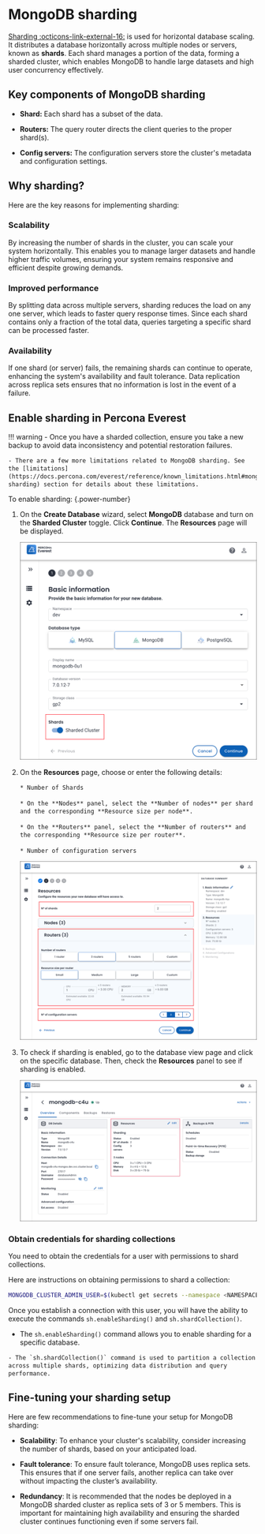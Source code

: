 # MongoDB sharding

[Sharding  :octicons-link-external-16:](https://docs.mongodb.com/manual/reference/glossary/#term-sharding) is used for horizontal database scaling. It distributes a database horizontally across multiple nodes or servers, known as **shards**. Each shard manages a portion of the data, forming a sharded cluster, which enables MongoDB to handle large datasets and high user concurrency effectively.


## Key components of MongoDB sharding

- **Shard:** Each shard has a subset of the data.
- **Routers:** The query router directs the client queries to the proper shard(s).

- **Config servers:** The configuration servers store the cluster's metadata and configuration settings.

## Why sharding?

Here are the key reasons for implementing sharding:

### Scalability

By increasing the number of shards in the cluster, you can scale your system horizontally. This enables you to manage larger datasets and handle higher traffic volumes, ensuring your system remains responsive and efficient despite growing demands.


### Improved performance

By splitting data across multiple servers, sharding reduces the load on any one server, which leads to faster query response times. Since each shard contains only a fraction of the total data, queries targeting a specific shard can be processed faster.


### Availability

If one shard (or server) fails, the remaining shards can continue to operate, enhancing the system's availability and fault tolerance. Data replication across replica sets ensures that no information is lost in the event of a failure.

## Enable sharding in Percona Everest

!!! warning
    - Once you have a sharded collection, ensure you take a new backup to avoid data inconsistency and potential restoration failures.

    - There are a few more limitations related to MongoDB sharding. See the [limitations](https://docs.percona.com/everest/reference/known_limitations.html#mongodb-sharding) section for details about these limitations.


To enable sharding:
{.power-number}

1. On the **Create Database** wizard, select **MongoDB** database and turn on the **Sharded Cluster** toggle. Click **Continue**. The **Resources** page will be displayed. 


    ![!image](images/enable_sharding.png)

2. On the **Resources** page, choose or enter the following details:

       * Number of Shards

       * On the **Nodes** panel, select the **Number of nodes** per shard and the corresponding **Resource size per node**.

       * On the **Routers** panel, select the **Number of routers** and the corresponding **Resource size per router**.

       * Number of configuration servers

    ![!image](images/sharding_routers.png)


3. To check if sharding is enabled, go to the database view page and click on the specific database. Then, check the **Resources** panel to see if sharding is enabled.

    ![!image](images/sharding_status.png)


### Obtain credentials for sharding collections

You need to obtain the credentials for a user with permissions to shard collections.

Here are instructions on obtaining permissions to shard a collection:

```sh
MONGODB_CLUSTER_ADMIN_USER=$(kubectl get secrets --namespace <NAMESPACE> everest-secrets-<CLUSTER_NAME> -o go-template='{{index .data "MONGODB_CLUSTER_ADMIN_USER" | base64decode}}')
```

Once you establish a connection with this user, you will have the ability to execute the commands `sh.enableSharding()` and `sh.shardCollection()`. 

   - The `sh.enableSharding()` command allows you to enable sharding for a specific database. 
    
    - The `sh.shardCollection()` command is used to partition a collection across multiple shards, optimizing data distribution and query performance.


## Fine-tuning your sharding setup

Here are few recommendations to fine-tune your setup for MongoDB sharding:

- **Scalability**: To enhance your cluster's scalability, consider increasing the number of shards, based on your anticipated load.

- **Fault tolerance**: To ensure fault tolerance, MongoDB uses replica sets. This ensures that if one server fails, another replica can take over without impacting the cluster’s availability.

- **Redundancy**: It is recommended that the nodes be deployed in a MongoDB sharded cluster as replica sets of 3 or 5 members. This is important for maintaining high availability and ensuring the sharded cluster continues functioning even if some servers fail.


